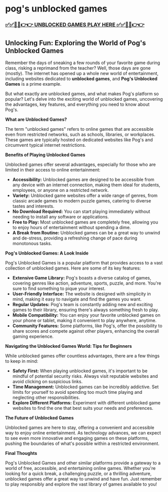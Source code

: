 # pog's unblocked games

### [✅✅🔴🔴👉👉 UNBLOCKED GAMES PLAY HERE ✅✅🔴🔴👉👉](https://topstoryindia.com)

## Unlocking Fun: Exploring the World of Pog's Unblocked Games

Remember the days of sneaking a few rounds of your favorite game during class, risking a reprimand from the teacher? Well, those days are gone (mostly). The internet has opened up a whole new world of entertainment, including websites dedicated to **unblocked games**, and **Pog's Unblocked Games** is a prime example. 

But what exactly are unblocked games, and what makes Pog's platform so popular? Let's delve into the exciting world of unblocked games, uncovering the advantages, key features, and everything you need to know about Pog's.

**What are Unblocked Games?**

The term "unblocked games" refers to online games that are accessible even from restricted networks, such as schools, libraries, or workplaces. These games are typically hosted on dedicated websites like Pog's and circumvent typical internet restrictions. 

**Benefits of Playing Unblocked Games**

Unblocked games offer several advantages, especially for those who are limited in their access to online entertainment:

* **Accessibility:**  Unblocked games are designed to be accessible from any device with an internet connection, making them ideal for students, employees, or anyone on a restricted network.
* **Variety:** Unblocked game websites offer a wide range of genres, from classic arcade games to modern puzzle games, catering to diverse tastes and interests.
* **No Download Required:** You can start playing immediately without needing to install any software or applications.
* **Free to Play:** Most unblocked games are completely free, allowing you to enjoy hours of entertainment without spending a dime.
* **A Break from Routine:** Unblocked games can be a great way to unwind and de-stress, providing a refreshing change of pace during monotonous tasks.

**Pog's Unblocked Games: A Look Inside**

Pog's Unblocked Games is a popular platform that provides access to a vast collection of unblocked games. Here are some of its key features:

* **Extensive Game Library:** Pog's boasts a diverse catalog of games, covering genres like action, adventure, sports, puzzle, and more. You're sure to find something to pique your interest.
* **User-Friendly Interface:** The website is designed with simplicity in mind, making it easy to navigate and find the games you want.
* **Regular Updates:** Pog's team is constantly adding new and exciting games to their library, ensuring there's always something fresh to play.
* **Mobile Compatibility:** You can enjoy your favorite unblocked games on your phone or tablet, making it convenient to play anywhere, anytime.
* **Community Features:** Some platforms, like Pog's, offer the possibility to share scores and compete against other players, enhancing the overall gaming experience.

**Navigating the Unblocked Games World: Tips for Beginners**

While unblocked games offer countless advantages, there are a few things to keep in mind:

* **Safety First:** When playing unblocked games, it's important to be mindful of potential security risks. Always visit reputable websites and avoid clicking on suspicious links.
* **Time Management:** Unblocked games can be incredibly addictive. Set limits for yourself to avoid spending too much time playing and neglecting other responsibilities.
* **Explore Different Platforms:** Experiment with different unblocked game websites to find the one that best suits your needs and preferences.

**The Future of Unblocked Games**

Unblocked games are here to stay, offering a convenient and accessible way to enjoy online entertainment. As technology advances, we can expect to see even more innovative and engaging games on these platforms, pushing the boundaries of what's possible within a restricted environment.

**Final Thoughts**

Pog's Unblocked Games and other similar platforms provide a gateway to a world of free, accessible, and entertaining online games. Whether you're looking for a quick break, a challenging puzzle, or a thrilling adventure, unblocked games offer a great way to unwind and have fun. Just remember to play responsibly and explore the vast library of games available to you! 

